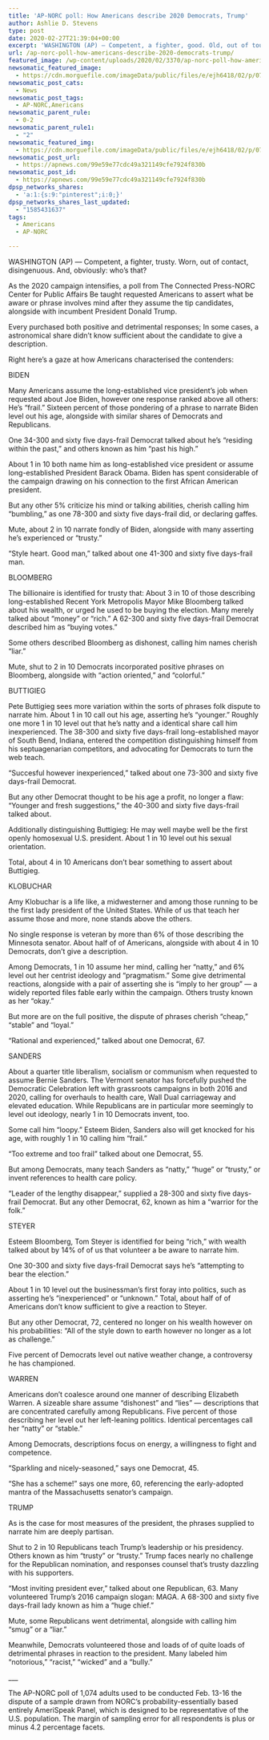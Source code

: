 ```yaml
---
title: 'AP-NORC poll: How Americans describe 2020 Democrats, Trump'
author: Ashlie D. Stevens
type: post
date: 2020-02-27T21:39:04+00:00
excerpt: 'WASHINGTON (AP) — Competent, a fighter, good. Old, out of touch, disingenuous. And, of course: who’s that?As the 2020 campaign intensifies, a poll from The Associated Press-NORC Center for Public Affairs Research asked Americans to say what word or phrase comes to mind when they think of the top candidates, including incumbent President Donald Trump.&hellip;'
url: /ap-norc-poll-how-americans-describe-2020-democrats-trump/
featured_image: /wp-content/uploads/2020/02/3370/ap-norc-poll-how-americans-describe-2020-democrats-trump.jpg
newsomatic_featured_image:
  - https://cdn.morguefile.com/imageData/public/files/e/ejh6418/02/p/076f1d92d25945142407ef296385a01b.jpg
newsomatic_post_cats:
  - News
newsomatic_post_tags:
  - AP-NORC,Americans
newsomatic_parent_rule:
  - 0-2
newsomatic_parent_rule1:
  - "2"
newsomatic_featured_img:
  - https://cdn.morguefile.com/imageData/public/files/e/ejh6418/02/p/076f1d92d25945142407ef296385a01b.jpg
newsomatic_post_url:
  - https://apnews.com/99e59e77cdc49a321149cfe7924f830b
newsomatic_post_id:
  - https://apnews.com/99e59e77cdc49a321149cfe7924f830b
dpsp_networks_shares:
  - 'a:1:{s:9:"pinterest";i:0;}'
dpsp_networks_shares_last_updated:
  - "1585431637"
tags:
  - Americans
  - AP-NORC

---
```

<div class="Article" data-key="article">
  <p class="Component-root-0-2-76 Component-p-0-2-68">
    WASHINGTON (AP) — Competent, a fighter, trusty. Worn, out of contact, disingenuous. And, obviously: who’s that?
  </p>
  
  <p class="Component-root-0-2-76 Component-p-0-2-68">
    As the 2020 campaign intensifies, a poll from The Connected Press-NORC Center for Public Affairs Be taught<!-- --> requested Americans to assert what be aware or phrase involves mind after they assume the tip candidates, alongside with incumbent President Donald Trump.
  </p>
  
  <p class="Component-root-0-2-76 Component-p-0-2-68">
    Every purchased both positive and detrimental responses; In some cases, a astronomical share didn’t know sufficient about the candidate to give a description.
  </p>
  
  <p class="Component-root-0-2-76 Component-p-0-2-68">
    Right here’s a gaze at how Americans characterised the contenders:
  </p>
  
  <div data-key="ad-placeholder" id="div-gpt-ad-1470255291270-0" class="DFPSlot Component-dfp-0-2-72 Component-ad-0-2-39">
  </div>
  
  <p class="Component-root-0-2-76 Component-p-0-2-68">
    BIDEN
  </p>
  
  <p class="Component-root-0-2-76 Component-p-0-2-68">
    Many Americans assume the long-established vice president’s job when requested about Joe Biden, however one response ranked above all others: He’s “frail.” Sixteen percent of those pondering of a phrase to narrate Biden level out his age, alongside with similar shares of Democrats and Republicans.
  </p>
  
  <p class="Component-root-0-2-76 Component-p-0-2-68">
    One 34-300 and sixty five days-frail Democrat talked about he&#8217;s “residing within the past,” and others known as him “past his high.”
  </p>
  
  <p class="Component-root-0-2-76 Component-p-0-2-68">
    About 1 in 10 both name him as long-established vice president or assume long-established President Barack Obama. Biden has spent considerable of the campaign drawing on his connection to the first African American president.
  </p>
  
  <p class="Component-root-0-2-76 Component-p-0-2-68">
    But any other 5% criticize his mind or talking abilities, cherish calling him “bumbling,” as one 78-300 and sixty five days-frail did, or declaring gaffes.
  </p>
  
  <p class="Component-root-0-2-76 Component-p-0-2-68">
    Mute, about 2 in 10 narrate fondly of Biden, alongside with many asserting he&#8217;s experienced or “trusty.”
  </p>
  
  <p class="Component-root-0-2-76 Component-p-0-2-68">
    “Style heart. Good man,” talked about one 41-300 and sixty five days-frail man.
  </p>
  
  <p class="Component-root-0-2-76 Component-p-0-2-68">
    BLOOMBERG
  </p>
  
  <p class="Component-root-0-2-76 Component-p-0-2-68">
    The billionaire is identified for trusty that: About 3 in 10 of those describing long-established Recent York Metropolis Mayor Mike Bloomberg talked about his wealth, or urged he used to be buying the election. Many merely talked about “money” or “rich.” A 62-300 and sixty five days-frail Democrat described him as “buying votes.”
  </p>
  
  <p class="Component-root-0-2-76 Component-p-0-2-68">
    Some others described Bloomberg as dishonest, calling him names cherish “liar.”
  </p>
  
  <p class="Component-root-0-2-76 Component-p-0-2-68">
    Mute, shut to 2 in 10 Democrats incorporated positive phrases on Bloomberg, alongside with “action oriented,” and “colorful.”
  </p>
  
  <p class="Component-root-0-2-76 Component-p-0-2-68">
    BUTTIGIEG
  </p>
  
  <p class="Component-root-0-2-76 Component-p-0-2-68">
    Pete Buttigieg sees more variation within the sorts of phrases folk dispute to narrate him. About 1 in 10 call out his age, asserting he’s “younger.” Roughly one more 1 in 10 level out that he’s natty and a identical share call him inexperienced. The 38-300 and sixty five days-frail long-established mayor of South Bend, Indiana, entered the competition distinguishing himself from his septuagenarian competitors, and advocating for Democrats to turn the web teach.
  </p>
  
  <p class="Component-root-0-2-76 Component-p-0-2-68">
    “Succesful however inexperienced,” talked about one 73-300 and sixty five days-frail Democrat.
  </p>
  
  <div data-key="ad-placeholder" id="div-gpt-ad-1470255291270-1" class="DFPSlot Component-dfp-0-2-72 Component-ad-0-2-39">
  </div>
  
  <p class="Component-root-0-2-76 Component-p-0-2-68">
    But any other Democrat thought to be his age a profit, no longer a flaw: “Younger and fresh suggestions,” the 40-300 and sixty five days-frail talked about.
  </p>
  
  <p class="Component-root-0-2-76 Component-p-0-2-68">
    Additionally distinguishing Buttigieg: He may well maybe well be the first openly homosexual U.S. president. About 1 in 10 level out his sexual orientation.
  </p>
  
  <p class="Component-root-0-2-76 Component-p-0-2-68">
    Total, about 4 in 10 Americans don’t bear something to assert about Buttigieg.
  </p>
  
  <p class="Component-root-0-2-76 Component-p-0-2-68">
    KLOBUCHAR
  </p>
  
  <p class="Component-root-0-2-76 Component-p-0-2-68">
    Amy Klobuchar is a life like, a midwesterner and among those running to be the first lady president of the United States. While of us that teach her assume those and more, none stands above the others.
  </p>
  
  <p class="Component-root-0-2-76 Component-p-0-2-68">
    No single response is veteran by more than 6% of those describing the Minnesota senator. About half of of Americans, alongside with about 4 in 10 Democrats, don’t give a description.
  </p>
  
  <p class="Component-root-0-2-76 Component-p-0-2-68">
    Among Democrats, 1 in 10 assume her mind, calling her “natty,” and 6% level out her centrist ideology and “pragmatism.” Some give detrimental reactions, alongside with a pair of asserting she is “imply to her group” — a widely reported files fable early within the campaign. Others trusty known as her “okay.”
  </p>
  
  <p class="Component-root-0-2-76 Component-p-0-2-68">
    But more are on the full positive, the dispute of phrases cherish “cheap,” “stable” and “loyal.”
  </p>
  
  <p class="Component-root-0-2-76 Component-p-0-2-68">
    “Rational and experienced,” talked about one Democrat, 67.
  </p>
  
  <p class="Component-root-0-2-76 Component-p-0-2-68">
    SANDERS
  </p>
  
  <p class="Component-root-0-2-76 Component-p-0-2-68">
    About a quarter title liberalism, socialism or communism when requested to assume Bernie Sanders. The Vermont senator has forcefully pushed the Democratic Celebration left with grassroots campaigns in both 2016 and 2020, calling for overhauls to health care, Wall Dual carriageway and elevated education. While Republicans are in particular more seemingly to level out ideology, nearly 1 in 10 Democrats invent, too.
  </p>
  
  <p class="Component-root-0-2-76 Component-p-0-2-68">
    Some call him “loopy.” Esteem Biden, Sanders also will get knocked for his age, with roughly 1 in 10 calling him “frail.”
  </p>
  
  <p class="Component-root-0-2-76 Component-p-0-2-68">
    “Too extreme and too frail” talked about one Democrat, 55.
  </p>
  
  <p class="Component-root-0-2-76 Component-p-0-2-68">
    But among Democrats, many teach Sanders as “natty,” “huge” or “trusty,” or invent references to health care policy.
  </p>
  
  <p class="Component-root-0-2-76 Component-p-0-2-68">
    “Leader of the lengthy disappear,” supplied a 28-300 and sixty five days-frail Democrat. But any other Democrat, 62, known as him a “warrior for the folk.”
  </p>
  
  <p class="Component-root-0-2-76 Component-p-0-2-68">
    STEYER
  </p>
  
  <p class="Component-root-0-2-76 Component-p-0-2-68">
    Esteem Bloomberg, Tom Steyer is identified for being “rich,” with wealth talked about by 14% of of us that volunteer a be aware to narrate him.
  </p>
  
  <p class="Component-root-0-2-76 Component-p-0-2-68">
    One 30-300 and sixty five days-frail Democrat says he&#8217;s “attempting to bear the election.”
  </p>
  
  <p class="Component-root-0-2-76 Component-p-0-2-68">
    About 1 in 10 level out the businessman’s first foray into politics, such as asserting he&#8217;s “inexperienced” or “unknown.” Total, about half of of Americans don’t know sufficient to give a reaction to Steyer.
  </p>
  
  <p class="Component-root-0-2-76 Component-p-0-2-68">
    But any other Democrat, 72, centered no longer on his wealth however on his probabilities: “All of the style down to earth however no longer as a lot as challenge.”
  </p>
  
  <p class="Component-root-0-2-76 Component-p-0-2-68">
    Five percent of Democrats level out native weather change, a controversy he has championed.
  </p>
  
  <p class="Component-root-0-2-76 Component-p-0-2-68">
    WARREN
  </p>
  
  <p class="Component-root-0-2-76 Component-p-0-2-68">
    Americans don’t coalesce around one manner of describing Elizabeth Warren. A sizeable share assume “dishonest” and “lies” — descriptions that are concentrated carefully among Republicans. Five percent of those describing her level out her left-leaning politics. Identical percentages call her “natty” or “stable.”
  </p>
  
  <p class="Component-root-0-2-76 Component-p-0-2-68">
    Among Democrats, descriptions focus on energy, a willingness to fight and competence.
  </p>
  
  <p class="Component-root-0-2-76 Component-p-0-2-68">
    “Sparkling and nicely-seasoned,” says one Democrat, 45.
  </p>
  
  <p class="Component-root-0-2-76 Component-p-0-2-68">
    “She has a scheme!” says one more, 60, referencing the early-adopted mantra of the Massachusetts senator’s campaign.
  </p>
  
  <p class="Component-root-0-2-76 Component-p-0-2-68">
    TRUMP
  </p>
  
  <p class="Component-root-0-2-76 Component-p-0-2-68">
    As is the case for most measures of the president, the phrases supplied to narrate him are deeply partisan.
  </p>
  
  <p class="Component-root-0-2-76 Component-p-0-2-68">
    Shut to 2 in 10 Republicans teach Trump’s leadership or his presidency. Others known as him “trusty” or “trusty.” Trump faces nearly no challenge for the Republican nomination, and responses counsel that’s trusty dazzling with his supporters.
  </p>
  
  <p class="Component-root-0-2-76 Component-p-0-2-68">
    “Most inviting president ever,” talked about one Republican, 63. Many volunteered Trump’s 2016 campaign slogan: MAGA. A 68-300 and sixty five days-frail lady known as him a “huge chief.”
  </p>
  
  <p class="Component-root-0-2-76 Component-p-0-2-68">
    Mute, some Republicans went detrimental, alongside with calling him “smug” or a “liar.”
  </p>
  
  <p class="Component-root-0-2-76 Component-p-0-2-68">
    Meanwhile, Democrats volunteered those and loads of of quite loads of detrimental phrases in reaction to the president. Many labeled him “notorious,” “racist,” “wicked” and a “bully.”
  </p>
  
  <p class="Component-root-0-2-76 Component-p-0-2-68">
    ___
  </p>
  
  <p class="Component-root-0-2-76 Component-p-0-2-68">
    The AP-NORC poll of 1,074 adults used to be conducted Feb. 13-16 the dispute of a sample drawn from NORC’s probability-essentially based entirely AmeriSpeak Panel, which is designed to be representative of the U.S. population. The margin of sampling error for all respondents is plus or minus 4.2 percentage facets.
  </p>
</div>